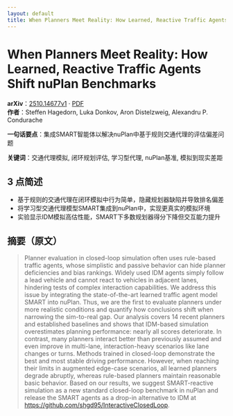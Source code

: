 ```yaml
---
layout: default
title: When Planners Meet Reality: How Learned, Reactive Traffic Agents Shift nuPlan Benchmarks
---
```


# When Planners Meet Reality: How Learned, Reactive Traffic Agents Shift nuPlan Benchmarks
**arXiv**：[2510.14677v1](https://arxiv.org/abs/2510.14677) · [PDF](https://arxiv.org/pdf/2510.14677.pdf)  
**作者**：Steffen Hagedorn, Luka Donkov, Aron Distelzweig, Alexandru P. Condurache  

**一句话要点**：集成SMART智能体以解决nuPlan中基于规则交通代理的评估偏差问题

**关键词**：交通代理模拟, 闭环规划评估, 学习型代理, nuPlan基准, 模拟到现实差距

## 3 点简述
- 基于规则的交通代理在闭环模拟中行为简单，隐藏规划器缺陷并导致排名偏差
- 将学习型交通代理模型SMART集成到nuPlan中，实现更真实的模拟环境
- 实验显示IDM模拟高估性能，SMART下多数规划器得分下降但交互能力提升

## 摘要（原文）

> Planner evaluation in closed-loop simulation often uses rule-based traffic
> agents, whose simplistic and passive behavior can hide planner deficiencies and
> bias rankings. Widely used IDM agents simply follow a lead vehicle and cannot
> react to vehicles in adjacent lanes, hindering tests of complex interaction
> capabilities. We address this issue by integrating the state-of-the-art learned
> traffic agent model SMART into nuPlan. Thus, we are the first to evaluate
> planners under more realistic conditions and quantify how conclusions shift
> when narrowing the sim-to-real gap. Our analysis covers 14 recent planners and
> established baselines and shows that IDM-based simulation overestimates
> planning performance: nearly all scores deteriorate. In contrast, many planners
> interact better than previously assumed and even improve in multi-lane,
> interaction-heavy scenarios like lane changes or turns. Methods trained in
> closed-loop demonstrate the best and most stable driving performance. However,
> when reaching their limits in augmented edge-case scenarios, all learned
> planners degrade abruptly, whereas rule-based planners maintain reasonable
> basic behavior. Based on our results, we suggest SMART-reactive simulation as a
> new standard closed-loop benchmark in nuPlan and release the SMART agents as a
> drop-in alternative to IDM at https://github.com/shgd95/InteractiveClosedLoop.

